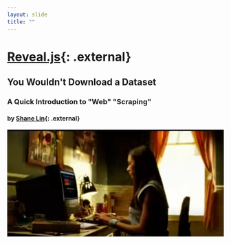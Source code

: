 ```yaml
---
layout: slide
title: ""
---
```


# [Reveal.js](http://lab.hakim.se/reveal-js/){: .external}

## You Wouldn't Download a Dataset
### A Quick Introduction to "Web" "Scraping"
#### by [Shane Lin](https://scholarslab.lib.virginia.edu/people/shane-lin/){: .external}

![Anti-piracy ad](/assets/download-a-car.png)